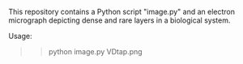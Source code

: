 This repository contains a Python script "image.py" and an electron micrograph depicting dense and rare layers in a biological system.

Usage:
>> python image.py VDtap.png
